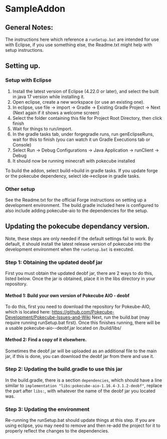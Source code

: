 # SampleAddon

## General Notes:

The instructions here which reference a `runSetup.bat` are intended for use with Eclipse, if you use something else, the Readme.txt might help with setup instructions.

## Setting up.

### Setup with Eclipse

1. Install the latest version of Eclipse (4.22.0 or later), and select the built in java 17 version while installing it.
2. Open eclipse, create a new workspace (or use an existing one).
3. In eclipse, use file -> import -> Gradle -> Existing Gradle Project -> Next (Next again if it shows a welcome screen)
4. Select the folder containing this file for Project Root Directory, then click finish
5. Wait for things to run/import.
6. In the gradle tasks tab, under forgegradle runs, run genEclipseRuns, wait for this to finish (you can watch it un Gradle Executions tab or Console)
7. Select Run -> Debug Configurations -> Java Application -> runClient -> Debug
8. It should now be running minecraft with pokecube installed

To build the addon, select build->build in gradle tasks.
If you update forge or the pokecube dependency, select ide->eclipse in gradle tasks.

### Other setup

See the Readme.txt for the official Forge instructions on setting up a development environment. The build.gradle included here is configured to also include adding pokecube-aio to the dependencies for the setup.

## Updating the pokecube dependancy version.

Note, these steps are only needed if the default settings fail to work. By default, it should install the latest release version of pokecube into the development environment when the `runSetup.bat` is executed.

### Step 1: Obtaining the updated deobf jar
First you must obtain the updated deobf jar, there are 2 ways to do this, listed below. Once the jar is obtained, place it in the libs directory in your repository.

#### Method 1: Build your own version of Pokecube AIO - deobf

To do this, first you need to download the repository for Pokeube-AIO, which is located here: https://github.com/Pokecube-Development/Pokecube-Issues-and-Wiki
Next, run the build.bat (may require running runSetup.bat first).
Once this finishes running, there will be a usable pokecube-aio-<version>-deobf.jar located on /build/libs/
  
#### Method 2: Find a copy of it elsewhere.

Sometimes the deobf jar will be uploaded as an additional file to the main jar, if this is done, you can download the deobf jar from there and use it.

### Step 2: Updating the build.gradle to use this jar

In the build.gradle, there is a section `dependencies`, which should have a line similar to `implementation "libs:pokecube-aio-1.16.4-3.1.2-deobf"`, replace the part after `libs:`, with whatever the name of the deobf jar you located was.

### Step 3: Updating the environment

Re-running the runSetup.bat should update things at this step. If you are using eclipse, you may need to remove and then re-add the project for it to properly reflect the changes to the dependencies.
